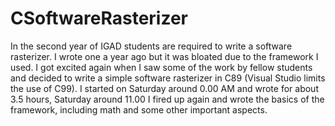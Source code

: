 CSoftwareRasterizer
===================
In the second year of IGAD students are required to write a software rasterizer. I wrote one a year ago but it was bloated due to the framework I used. I got excited again when I saw some of the work by fellow students and decided to write a simple software rasterizer in C89 (Visual Studio limits the use of C99). I started on Saturday around 0.00 AM and wrote for about 3.5 hours, Saturday around 11.00 I fired up again and wrote the basics of the framework, including math and some other important aspects.